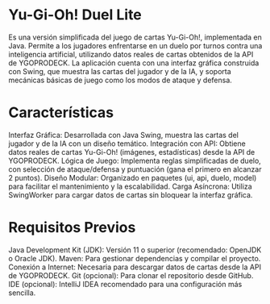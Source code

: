 # Yu-Gi-Oh! Duel Lite
 
Es una versión simplificada del juego de cartas Yu-Gi-Oh!, implementada en Java. Permite a los jugadores enfrentarse en un duelo por turnos contra una inteligencia artificial, utilizando datos reales de cartas obtenidos de la API de YGOPRODECK. La aplicación cuenta con una interfaz gráfica construida con Swing, que muestra las cartas del jugador y de la IA, y soporta mecánicas básicas de juego como los modos de ataque y defensa.

# Características

Interfaz Gráfica: Desarrollada con Java Swing, muestra las cartas del jugador y de la IA con un diseño temático.
Integración con API: Obtiene datos reales de cartas Yu-Gi-Oh! (imágenes, estadísticas) desde la API de YGOPRODECK.
Lógica de Juego: Implementa reglas simplificadas de duelo, con selección de ataque/defensa y puntuación (gana el primero en alcanzar 2 puntos).
Diseño Modular: Organizado en paquetes (ui, api, duelo, model) para facilitar el mantenimiento y la escalabilidad.
Carga Asíncrona: Utiliza SwingWorker para cargar datos de cartas sin bloquear la interfaz gráfica.

# Requisitos Previos

Java Development Kit (JDK): Versión 11 o superior (recomendado: OpenJDK o Oracle JDK).
Maven: Para gestionar dependencias y compilar el proyecto.
Conexión a Internet: Necesaria para descargar datos de cartas desde la API de YGOPRODECK.
Git (opcional): Para clonar el repositorio desde GitHub.
IDE (opcional): IntelliJ IDEA recomendado para una configuración más sencilla.
